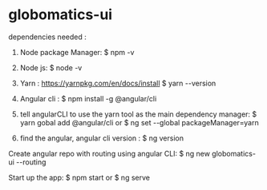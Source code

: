 # globomatics-ui

dependencies needed : 
  1) Node package Manager:
    $ npm -v

  2) Node js:
    $ node -v

  3) Yarn :      https://yarnpkg.com/en/docs/install
    $ yarn --version    

  4) Angular cli :
    $ npm install -g @angular/cli  

  5) tell angularCLI to use the yarn tool as the main dependency manager:
    $ yarn gobal add @angular/cli     or
    $ ng set --global packageManager=yarn

  6) find the angular, angular cli version :
    $ ng version  


Create angular repo with routing using angular CLI:
    $ ng new globomatics-ui --routing 

Start up the app: 
    $ npm start     or
    $ ng serve

